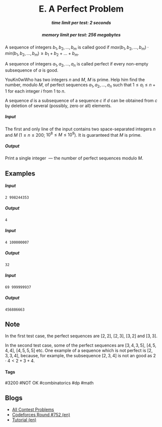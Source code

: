 <h1 style='text-align: center;'> E. A Perfect Problem</h1>

<h5 style='text-align: center;'>time limit per test: 2 seconds</h5>
<h5 style='text-align: center;'>memory limit per test: 256 megabytes</h5>

A sequence of integers $b_1, b_2, \ldots, b_m$ is called good if $max(b_1, b_2, \ldots, b_m) \cdot min(b_1, b_2, \ldots, b_m) \ge b_1 + b_2 + \ldots + b_m$.

A sequence of integers $a_1, a_2, \ldots, a_n$ is called perfect if every non-empty subsequence of $a$ is good.

YouKn0wWho has two integers $n$ and $M$, $M$ is prime. Help him find the number, modulo $M$, of perfect sequences $a_1, a_2, \ldots, a_n$ such that $1 \le a_i \le n + 1$ for each integer $i$ from $1$ to $n$.

A sequence $d$ is a subsequence of a sequence $c$ if $d$ can be obtained from $c$ by deletion of several (possibly, zero or all) elements.

##### Input

The first and only line of the input contains two space-separated integers $n$ and $M$ ($1 \le n \le 200$; $10^8 \le M \le 10^9$). It is guaranteed that $M$ is prime.

##### Output

Print a single integer  — the number of perfect sequences modulo $M$.

## Examples

##### Input


```text
2 998244353
```
##### Output


```text
4
```
##### Input


```text
4 100000007
```
##### Output


```text
32
```
##### Input


```text
69 999999937
```
##### Output


```text
456886663
```
## Note

In the first test case, the perfect sequences are $[2, 2]$, $[2, 3]$, $[3, 2]$ and $[3, 3]$.

In the second test case, some of the perfect sequences are $[3, 4, 3, 5]$, $[4, 5, 4, 4]$, $[4, 5, 5, 5]$ etc. One example of a sequence which is not perfect is $[2, 3, 3, 4]$, because, for example, the subsequence $[2, 3, 4]$ is not an good as $2 \cdot 4 < 2 + 3 + 4$.



#### Tags 

#3200 #NOT OK #combinatorics #dp #math 

## Blogs
- [All Contest Problems](../Codeforces_Round_752_(Div._1).md)
- [Codeforces Round #752 (en)](../blogs/Codeforces_Round_752_(en).md)
- [Tutorial (en)](../blogs/Tutorial_(en).md)
